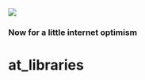 <img src="https://atsign.dev/assets/img/@developersmall.png?sanitize=true">

### Now for a little internet optimism

# at_libraries
